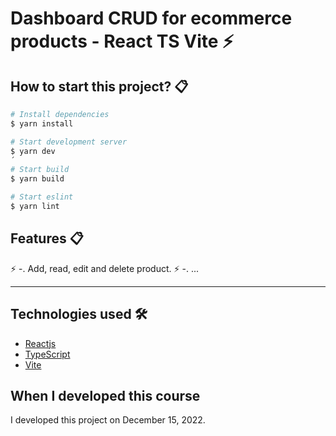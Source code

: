 # Dashboard CRUD for ecommerce products - React TS Vite ⚡️

## How to start this project? 📋

```bash
# Install dependencies
$ yarn install

# Start development server
$ yarn dev
´
# Start build
$ yarn build

# Start eslint
$ yarn lint
```

## Features 📋

⚡️ -. Add, read, edit and delete product.
⚡️ -. ...

---

## Technologies used 🛠️

- [Reactjs](https://reactjs.org/)
- [TypeScript](https://www.typescriptlang.org/)
- [Vite](https://vitejs.dev/)

## When I developed this course

I developed this project on December 15, 2022.
